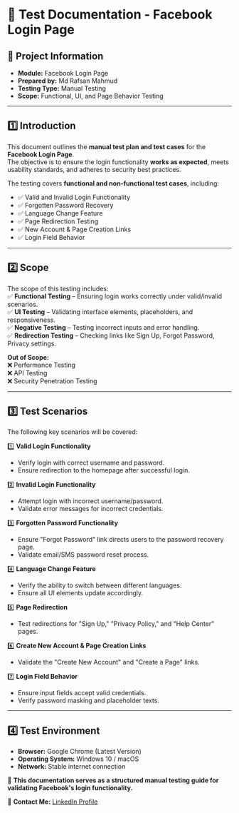 # 📌 Test Documentation - Facebook Login Page

## 📝 Project Information  
- **Module:** Facebook Login Page  
- **Prepared by:** Md Rafsan Mahmud  
- **Testing Type:** Manual Testing  
- **Scope:** Functional, UI, and Page Behavior Testing  

---

## **1️⃣ Introduction**  
This document outlines the **manual test plan and test cases** for the **Facebook Login Page**.  
The objective is to ensure the login functionality **works as expected**, meets usability standards, and adheres to security best practices.  

The testing covers **functional and non-functional test cases**, including:  
- ✅ Valid and Invalid Login Functionality  
- ✅ Forgotten Password Recovery  
- ✅ Language Change Feature  
- ✅ Page Redirection Testing  
- ✅ New Account & Page Creation Links  
- ✅ Login Field Behavior  

---

## **2️⃣ Scope**  
The scope of this testing includes:  
✅ **Functional Testing** – Ensuring login works correctly under valid/invalid scenarios.  
✅ **UI Testing** – Validating interface elements, placeholders, and responsiveness.  
✅ **Negative Testing** – Testing incorrect inputs and error handling.  
✅ **Redirection Testing** – Checking links like Sign Up, Forgot Password, Privacy settings.  

**Out of Scope:**  
❌ Performance Testing  
❌ API Testing  
❌ Security Penetration Testing  

---

## **3️⃣ Test Scenarios**  
The following key scenarios will be covered:  

1️⃣ **Valid Login Functionality**  
   - Verify login with correct username and password.  
   - Ensure redirection to the homepage after successful login.  

2️⃣ **Invalid Login Functionality**  
   - Attempt login with incorrect username/password.  
   - Validate error messages for incorrect credentials.  

3️⃣ **Forgotten Password Functionality**  
   - Ensure "Forgot Password" link directs users to the password recovery page.  
   - Validate email/SMS password reset process.  

4️⃣ **Language Change Feature**  
   - Verify the ability to switch between different languages.  
   - Ensure all UI elements update accordingly.  

5️⃣ **Page Redirection**  
   - Test redirections for "Sign Up," "Privacy Policy," and "Help Center" pages.  

6️⃣ **Create New Account & Page Creation Links**  
   - Validate the "Create New Account" and "Create a Page" links.  

7️⃣ **Login Field Behavior**  
   - Ensure input fields accept valid credentials.  
   - Verify password masking and placeholder texts.  

---

## **4️⃣ Test Environment**  
- **Browser:** Google Chrome (Latest Version)  
- **Operating System:** Windows 10 / macOS  
- **Network:** Stable internet connection   

📌 **This documentation serves as a structured manual testing guide for validating Facebook's login functionality.**  

📩 **Contact Me:** [LinkedIn Profile](https://www.linkedin.com/in/mdrafsanmahmud/)  
